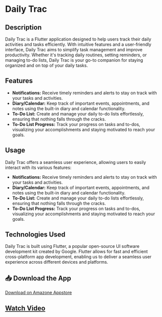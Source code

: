 # Daily Trac

## Description
Daily Trac is a Flutter application designed to help users track their daily activities and tasks efficiently. With intuitive features and a user-friendly interface, Daily Trac aims to simplify task management and improve productivity. Whether it's tracking daily routines, setting reminders, or managing to-do lists, Daily Trac is your go-to companion for staying organized and on top of your daily tasks.

## Features
- **Notifications:** Receive timely reminders and alerts to stay on track with your tasks and activities.
- **Diary/Calendar:** Keep track of important events, appointments, and notes using the built-in diary and calendar functionality.
- **To-Do List:** Create and manage your daily to-do lists effortlessly, ensuring that nothing falls through the cracks.
- **To-Do List Progress:** Track your progress on tasks and to-dos, visualizing your accomplishments and staying motivated to reach your goals.

## Usage
Daily Trac offers a seamless user experience, allowing users to easily interact with its various features:
- **Notifications:** Receive timely reminders and alerts to stay on track with your tasks and activities.
- **Diary/Calendar:** Keep track of important events, appointments, and notes using the built-in diary and calendar functionality.
- **To-Do List:** Create and manage your daily to-do lists effortlessly, ensuring that nothing falls through the cracks.
- **To-Do List Progress:** Track your progress on tasks and to-dos, visualizing your accomplishments and staying motivated to reach your goals.

## Technologies Used
Daily Trac is built using Flutter, a popular open-source UI software development kit created by Google. Flutter allows for fast and efficient cross-platform app development, enabling us to deliver a seamless user experience across different devices and platforms.

## 📥 Download the App
[Download on Amazone Appstore]( https://www.amazon.com/dp/B0CW1CXTP6/ref=apps_sf_sta )

## [Watch Video](https://drive.google.com/file/d/1PkBZi0N3MIFC0J6cueAk-701WZ56m9oQ/view?usp=drivesdk)




